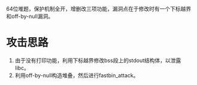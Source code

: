 64位堆题，保护机制全开，增删改三项功能，漏洞点在于修改时有一个下标越界和off-by-null漏洞。

# 攻击思路
1. 由于没有打印功能，利用下标越界修改bss段上的stdout结构体，以泄露libc。
2. 利用off-by-null构造堆叠，然后进行fastbin_attack。
